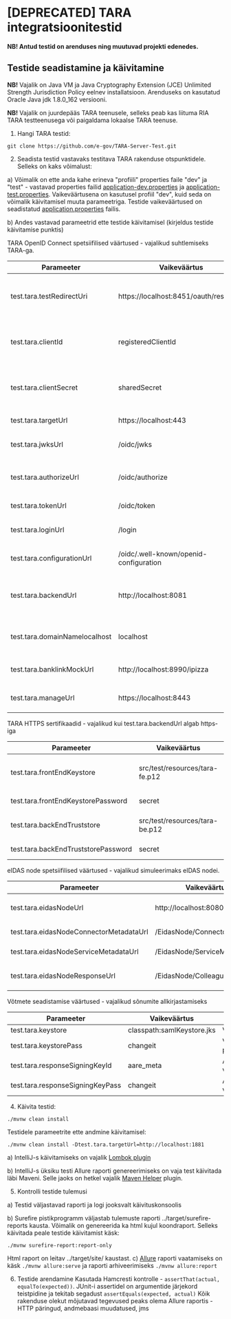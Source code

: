 # [DEPRECATED] TARA integratsioonitestid

**NB! Antud testid on arenduses ning  muutuvad projekti edenedes.**

## Testide seadistamine ja käivitamine

**NB!** Vajalik on Java VM ja Java Cryptography Extension (JCE) Unlimited Strength Jurisdiction Policy eelnev installatsioon. Arenduseks on kasutatud Oracle Java jdk 1.8.0_162 versiooni.

**NB!** Vajalik on juurdepääs TARA teenusele, selleks peab kas liituma RIA TARA testteenusega või paigaldama lokaalse TARA teenuse.

1. Hangi TARA testid:

 `git clone https://github.com/e-gov/TARA-Server-Test.git`

2. Seadista testid vastavaks testitava TARA rakenduse otspunktidele. Selleks on kaks võimalust:

a) Võimalik on ette anda kahe erineva "profiili" properties faile "dev" ja "test" - vastavad properties failid [application-dev.properties](https://github.com/e-gov/TARA-Server-Test/blob/master/src/test/resources/application-dev.properties) ja [application-test.properties](https://github.com/e-gov/TARA-Server-Test/blob/master/src/test/resources/application-test.properties). Vaikeväärtusena on kasutusel profiil "dev", kuid seda on võimalik käivitamisel muuta parameetriga. Testide vaikeväärtused on seadistatud [application.properties](https://github.com/e-gov/TARA-Server-Test/blob/master/src/test/resources/application.properties) failis.

b) Andes vastavad parameetrid ette testide käivitamisel (kirjeldus testide käivitamise punktis)

TARA OpenID Connect spetsiifilised väärtused - vajalikud suhtlemiseks TARA-ga.

| Parameeter | Vaikeväärtus | Kirjeldus |
|------------|--------------|-----------|
| test.tara.testRedirectUri | https://localhost:8451/oauth/response | TARA OpenID Connect teenuses registreeritud return URI. |
| test.tara.clientId | registeredClientId | TARA OpenID Connect teenuses registreeritud kliendi id. |
| test.tara.clientSecret | sharedSecret | TARA OpenID Connect teenuses registreeritud salajane "võti". |
| test.tara.targetUrl | https://localhost:443 | TARA teenuse URL. |
| test.tara.jwksUrl | /oidc/jwks | TARA OpenID Connect avaliku võtme otspunkt. |
| test.tara.authorizeUrl | /oidc/authorize | TARA autentimise alustamise otspunkt. |
| test.tara.tokenUrl | /oidc/token | TARA tokeni otspunkt. |
| test.tara.loginUrl | /login | TARA sisse logimise otspunkt. |
| test.tara.configurationUrl | /oidc/.well-known/openid-configuration | TARA konfiguratsiooni otspunkt. |
| test.tara.backendUrl | http://localhost:8081 | TARA Tomcati-i URL, vajalik ID-Kaardi sertifikaadi saatmiseks. |
| test.tara.domainNamelocalhost | localhost | TARA teenuse domeeni nimi, vajalik küpsise salvestamisel. |
| test.tara.banklinkMockUrl | http://localhost:8990/ipizza | Pangalingi mock teenuse URL |
| test.tara.manageUrl | https://localhost:8443 | TARA-Management teenuse URL |

TARA HTTPS sertifikaadid - vajalikud kui test.tara.backendUrl algab https-iga

| Parameeter | Vaikeväärtus | Kirjeldus |
|------------|--------------|-----------|
| test.tara.frontEndKeystore | src/test/resources/tara-fe.p12 | TARA front-end serveri HTTPS kliendisertifikaadi ja võtme asukoht. |
| test.tara.frontEndKeystorePassword | secret | Võtmehoidla parool. |
| test.tara.backEndTruststore | src/test/resources/tara-be.p12 | TARA back-end serveri HTTPS sertifikaat. |
| test.tara.backEndTruststorePassword | secret | Usalduslao parool. |

eIDAS node spetsiifilised väärtused - vajalikud simuleerimaks eIDAS nodei.

| Parameeter | Vaikeväärtus | Kirjeldus |
|------------|--------------|-----------|
| test.tara.eidasNodeUrl | http://localhost:8080 | TARA-ga ühendatud eIDAS nodei aadress. |
| test.tara.eidasNodeConnectorMetadataUrl | /EidasNode/ConnectorMetadata | Konnektorteenuse metadata url. |
| test.tara.eidasNodeServiceMetadataUrl | /EidasNode/ServiceMetadata | Proksiteenuse metadata url |
| test.tara.eidasNodeResponseUrl | /EidasNode/ColleagueResponse | eIDAS node-i tagasipöördumise url |

Võtmete seadistamise väärtused - vajalikud sõnumite allkirjastamiseks

| Parameeter | Vaikeväärtus | Kirjeldus |
|------------|--------------|-----------|
| test.tara.keystore | classpath:samlKeystore.jks | Võtmehoidla |
| test.tara.keystorePass | changeit | Võtmehoidla parool |
| test.tara.responseSigningKeyId | aare_meta | Allkirjastamise võtme id |
| test.tara.responseSigningKeyPass | changeit | Allkirjastamise võtme parool |

4. Käivita testid:

`./mvnw clean install`

Testidele parameetrite ette andmine käivitamisel:

`./mvnw clean install -Dtest.tara.targetUrl=http://localhost:1881`

a) IntelliJ-s käivitamiseks on vajalik [Lombok plugin](https://plugins.jetbrains.com/plugin/6317-lombok-plugin)

b) IntelliJ-s üksiku testi Allure raporti genereerimiseks on vaja test käivitada läbi Maveni. Selle jaoks on hetkel vajalik [Maven Helper](https://plugins.jetbrains.com/plugin/7179-maven-helper) plugin.

5. Kontrolli testide tulemusi

a) Testid väljastavad raporti ja logi jooksvalt käivituskonsoolis

b) Surefire pistikprogramm väljastab tulemuste raporti ../target/surefire-reports kausta. Võimalik on genereerida ka html kujul koondraport. Selleks käivitada peale testide käivitamist käsk:

`./mvnw surefire-report:report-only`

Html raport on leitav ../target/site/ kaustast.
c) [Allure](https://github.com/allure-framework/allure2) raporti vaatamiseks on käsk `./mvnw allure:serve` ja raporti arhiveerimiseks `./mvnw allure:report`


6. Testide arendamine
Kasutada Hamcresti kontrolle - `assertThat(actual, equalTo(expected))`. JUnit-i assertidel on argumentide järjekord teistpidine ja tekitab segadust `assertEquals(expected, actual)`
Kõik rakenduse olekut mõjutavad tegevused peaks olema Allure raportis - HTTP päringud, andmebaasi muudatused, jms
